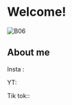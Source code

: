 # Welcome!

![B06](https://github.com/banuu0625/banuu0625.github.io/assets/159810689/429a91a5-49c5-4ff0-8db9-0ba382589de7)

## About me

Insta :

YT:

Tik tok::

